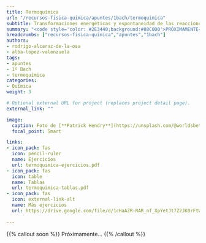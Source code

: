 ```yaml
---
title: Termoquímica
url: "/recursos-fisica-quimica/apuntes/1bach/termoquimica"
subtitle: Transformaciones energéticas y espontaneidad de las reacciones químicas
summary: "<code style='color: #2E3440;background:#88C0D0'>PRÓXIMAMENTE</code> <br> Transformaciones energéticas y espontaneidad de las reacciones químicas."
breadcrumbs: ["recursos-fisica-quimica","apuntes","1bach"]
authors:
- rodrigo-alcaraz-de-la-osa
- alba-lopez-valenzuela
tags:
- apuntes
- 1º Bach
- termoquímica
categories:
- Química
weight: 3

# Optional external URL for project (replaces project detail page).
external_link: ""

image:
  caption: Foto de [**Patrick Hendry**](https://unsplash.com/@worldsbetweenlines) en [Unsplash](https://unsplash.com/photos/-AbeoL252z0)
  focal_point: Smart

links:
- icon_pack: fas
  icon: pencil-ruler
  name: Ejercicios
  url: termoquimica-ejercicios.pdf
- icon_pack: fas
  icon: table
  name: Tablas
  url: termoquimica-tablas.pdf
- icon_pack: fas
  icon: external-link-alt
  name: Más ejercicios
  url: https://drive.google.com/file/d/1cHaAZR-RAR_nf_XpYetJt7Z2JK0rFtWm/view
  
---
```


{{% callout soon %}}
Próximamente...
{{% /callout %}}
